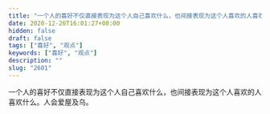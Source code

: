 ```yaml
---
title: "一个人的喜好不仅直接表现为这个人自己喜欢什么，也间接表现为这个人喜欢的人喜欢什么。人会爱屋及乌。"
date: 2020-12-26T16:01:27+08:00
hidden: false
draft: false
tags: ["喜好", "观点"]
keywords: ["喜好", "观点"]
description: ""
slug: "2601"
---
```


一个人的喜好不仅直接表现为这个人自己喜欢什么，也间接表现为这个人喜欢的人喜欢什么。人会爱屋及乌。

